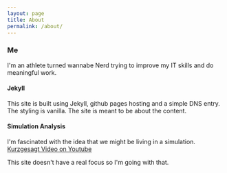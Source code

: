 ```yaml
---
layout: page
title: About
permalink: /about/
---
```


### Me
I'm an athlete turned wannabe Nerd trying to improve my IT skills and do meaningful work.

#### Jekyll
This site is built using Jekyll, github pages hosting and a simple DNS entry. The styling is vanilla. The site is meant to be about the content.

#### Simulation Analysis
I'm fascinated with the idea that we might be living in a simulation. [Kurzgesagt Video on Youtube](https://www.youtube.com/watch?v=tlTKTTt47WE)

This site doesn't have a real focus so I'm going with that.

<!-- You can find the source code for Minima at GitHub:
[jekyll][jekyll-organization] /
[minima](https://github.com/jekyll/minima)

You can find the source code for Jekyll at GitHub:
[jekyll][jekyll-organization] /
[jekyll](https://github.com/jekyll/jekyll)


[jekyll-organization]: https://github.com/jekyll -->
